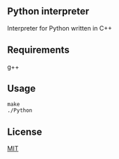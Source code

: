 ## Python interpreter

Interpreter for Python written in C++

## Requirements

g++

## Usage

```
make
./Python
```

## License
[MIT](https://choosealicense.com/licenses/mit/)
